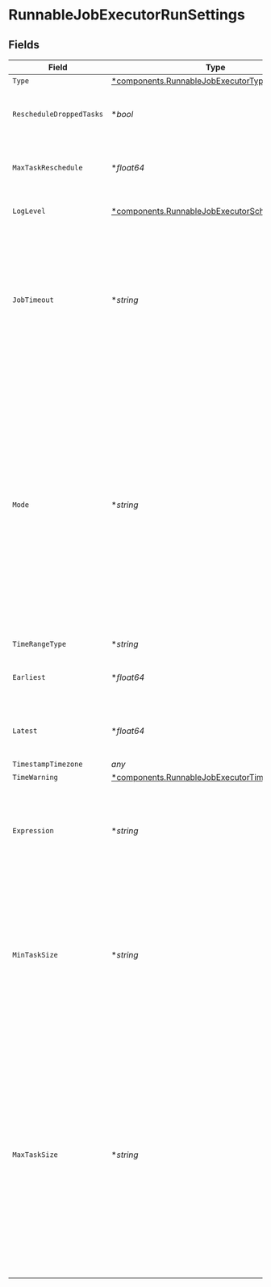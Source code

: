 # RunnableJobExecutorRunSettings


## Fields

| Field                                                                                                                                                                                                                                                                | Type                                                                                                                                                                                                                                                                 | Required                                                                                                                                                                                                                                                             | Description                                                                                                                                                                                                                                                          |
| -------------------------------------------------------------------------------------------------------------------------------------------------------------------------------------------------------------------------------------------------------------------- | -------------------------------------------------------------------------------------------------------------------------------------------------------------------------------------------------------------------------------------------------------------------- | -------------------------------------------------------------------------------------------------------------------------------------------------------------------------------------------------------------------------------------------------------------------- | -------------------------------------------------------------------------------------------------------------------------------------------------------------------------------------------------------------------------------------------------------------------- |
| `Type`                                                                                                                                                                                                                                                               | [*components.RunnableJobExecutorType](../../models/components/runnablejobexecutortype.md)                                                                                                                                                                            | :heavy_minus_sign:                                                                                                                                                                                                                                                   | N/A                                                                                                                                                                                                                                                                  |
| `RescheduleDroppedTasks`                                                                                                                                                                                                                                             | **bool*                                                                                                                                                                                                                                                              | :heavy_minus_sign:                                                                                                                                                                                                                                                   | Reschedule tasks that failed with non-fatal errors                                                                                                                                                                                                                   |
| `MaxTaskReschedule`                                                                                                                                                                                                                                                  | **float64*                                                                                                                                                                                                                                                           | :heavy_minus_sign:                                                                                                                                                                                                                                                   | Maximum number of times a task can be rescheduled                                                                                                                                                                                                                    |
| `LogLevel`                                                                                                                                                                                                                                                           | [*components.RunnableJobExecutorScheduleLogLevel](../../models/components/runnablejobexecutorscheduleloglevel.md)                                                                                                                                                    | :heavy_minus_sign:                                                                                                                                                                                                                                                   | Level at which to set task logging                                                                                                                                                                                                                                   |
| `JobTimeout`                                                                                                                                                                                                                                                         | **string*                                                                                                                                                                                                                                                            | :heavy_minus_sign:                                                                                                                                                                                                                                                   | Maximum time the job is allowed to run. Time unit defaults to seconds if not specified (examples: 30, 45s, 15m). Enter 0 for unlimited time.                                                                                                                         |
| `Mode`                                                                                                                                                                                                                                                               | **string*                                                                                                                                                                                                                                                            | :heavy_minus_sign:                                                                                                                                                                                                                                                   | Job run mode. Preview will either return up to N matching results, or will run until capture time T is reached. Discovery will gather the list of files to turn into streaming tasks, without running the data collection job. Full Run will run the collection job. |
| `TimeRangeType`                                                                                                                                                                                                                                                      | **string*                                                                                                                                                                                                                                                            | :heavy_minus_sign:                                                                                                                                                                                                                                                   | N/A                                                                                                                                                                                                                                                                  |
| `Earliest`                                                                                                                                                                                                                                                           | **float64*                                                                                                                                                                                                                                                           | :heavy_minus_sign:                                                                                                                                                                                                                                                   | Earliest time to collect data for the selected timezone                                                                                                                                                                                                              |
| `Latest`                                                                                                                                                                                                                                                             | **float64*                                                                                                                                                                                                                                                           | :heavy_minus_sign:                                                                                                                                                                                                                                                   | Latest time to collect data for the selected timezone                                                                                                                                                                                                                |
| `TimestampTimezone`                                                                                                                                                                                                                                                  | *any*                                                                                                                                                                                                                                                                | :heavy_minus_sign:                                                                                                                                                                                                                                                   | N/A                                                                                                                                                                                                                                                                  |
| `TimeWarning`                                                                                                                                                                                                                                                        | [*components.RunnableJobExecutorTimeWarning](../../models/components/runnablejobexecutortimewarning.md)                                                                                                                                                              | :heavy_minus_sign:                                                                                                                                                                                                                                                   | N/A                                                                                                                                                                                                                                                                  |
| `Expression`                                                                                                                                                                                                                                                         | **string*                                                                                                                                                                                                                                                            | :heavy_minus_sign:                                                                                                                                                                                                                                                   | A filter for tokens in the provided collect path and/or the events being collected                                                                                                                                                                                   |
| `MinTaskSize`                                                                                                                                                                                                                                                        | **string*                                                                                                                                                                                                                                                            | :heavy_minus_sign:                                                                                                                                                                                                                                                   | Limits the bundle size for small tasks. For example,<br/><br/><br/>        if your lower bundle size is 1MB, you can bundle up to five 200KB files into one task.                                                                                                    |
| `MaxTaskSize`                                                                                                                                                                                                                                                        | **string*                                                                                                                                                                                                                                                            | :heavy_minus_sign:                                                                                                                                                                                                                                                   | Limits the bundle size for files above the lower task bundle size. For example, if your upper bundle size is 10MB,<br/><br/><br/>        you can bundle up to five 2MB files into one task. Files greater than this size will be assigned to individual tasks.       |